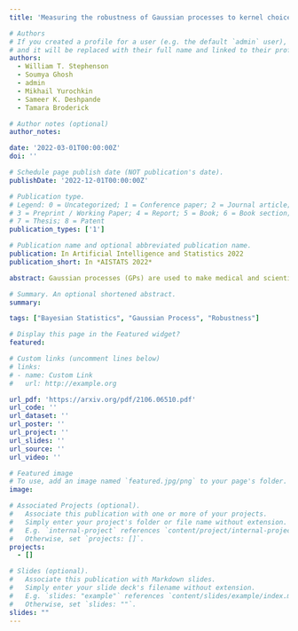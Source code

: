 ```yaml
---
title: 'Measuring the robustness of Gaussian processes to kernel choice'

# Authors
# If you created a profile for a user (e.g. the default `admin` user), write the username (folder name) here
# and it will be replaced with their full name and linked to their profile.
authors:
  - William T. Stephenson
  - Soumya Ghosh
  - admin
  - Mikhail Yurochkin
  - Sameer K. Deshpande
  - Tamara Broderick

# Author notes (optional)
author_notes:

date: '2022-03-01T00:00:00Z'
doi: ''

# Schedule page publish date (NOT publication's date).
publishDate: '2022-12-01T00:00:00Z'

# Publication type.
# Legend: 0 = Uncategorized; 1 = Conference paper; 2 = Journal article;
# 3 = Preprint / Working Paper; 4 = Report; 5 = Book; 6 = Book section;
# 7 = Thesis; 8 = Patent
publication_types: ['1']

# Publication name and optional abbreviated publication name.
publication: In Artificial Intelligence and Statistics 2022
publication_short: In *AISTATS 2022*

abstract: Gaussian processes (GPs) are used to make medical and scientific decisions, including in cardiac care and monitoring of atmospheric carbon dioxide levels. Notably, the choice of GP kernel is often somewhat arbitrary. In particular, uncountably many kernels typically align with qualitative prior knowledge (e.g.\ function smoothness or stationarity). But in practice, data analysts choose among a handful of convenient standard kernels (e.g.\ squared exponential). In the present work, we ask:Would decisions made with a GP differ under other, qualitatively interchangeable kernels? We show how to answer this question by solving a constrained optimization problem over a finite-dimensional space. We can then use standard optimizers to identify substantive changes in relevant decisions made with a GP. We demonstrate in both synthetic and real-world examples that decisions made with a GP can exhibit non-robustness to kernel choice, even when prior draws are qualitatively interchangeable to a user.

# Summary. An optional shortened abstract.
summary:

tags: ["Bayesian Statistics", "Gaussian Process", "Robustness"]

# Display this page in the Featured widget?
featured: 

# Custom links (uncomment lines below)
# links:
# - name: Custom Link
#   url: http://example.org

url_pdf: 'https://arxiv.org/pdf/2106.06510.pdf'
url_code: ''
url_dataset: ''
url_poster: ''
url_project: ''
url_slides: ''
url_source: ''
url_video: ''

# Featured image
# To use, add an image named `featured.jpg/png` to your page's folder.
image:

# Associated Projects (optional).
#   Associate this publication with one or more of your projects.
#   Simply enter your project's folder or file name without extension.
#   E.g. `internal-project` references `content/project/internal-project/index.md`.
#   Otherwise, set `projects: []`.
projects:
  - []

# Slides (optional).
#   Associate this publication with Markdown slides.
#   Simply enter your slide deck's filename without extension.
#   E.g. `slides: "example"` references `content/slides/example/index.md`.
#   Otherwise, set `slides: ""`.
slides: ""
---
```

